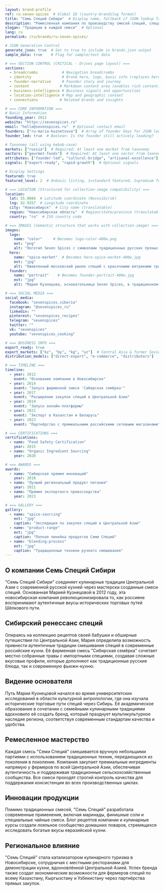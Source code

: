 ```yaml
---
layout: brand-profile
ref: ru-seven-spices  # Global ID (country-brandslug format)
title: "Семь Специй Сибири"  # Display name, fallback if JSON lookup fails
description: "Ремесленная компания по производству смесей специй, специализирующаяся на традиционных сибирских и центральноазиатских комбинациях специй для современной русской кухни."
slogan: "Традиции в каждой смеси"  # Optional
lang: ru
permalink: /ru/brands/ru-seven-spices/

# JSON Generation Control
generate_json: true  # Set to true to include in brands.json output
sample_data: true    # Flag for sample/test data

# === SECTION CONTROL (CRITICAL - Drives page layout) ===
sections:
  - breadcrumbs           # Navigation breadcrumbs
  - identity              # Brand hero, logo, basic info (replaces hero)
  - founder-narrative     # Founder story and journey
  - content              # Markdown content area (enables rich content)
  - business-intelligence # Business signals and opportunities
  - location-intelligence # Map and geographic context
  - connections          # Related brands and insights

# === CORE INFORMATION ===
# Basic Information
founding_year: 2012
website: "https://sevenspices.ru"
email: "hello@sevenspices.ru"  # Optional contact email
founders: ["ru-maria-kuznetsova"]  # Array of founder keys for JSON lookup
founder_led: true  # Boolean: Is the founder still actively leading?

# Taxonomy (all using kebab-case)
markets: ["russia"]  # Required: At least one market from taxonomy
sectors: ["gourmet-foods"]  # Required: At least one sector from taxonomy
attributes: ["founder-led", "cultural-bridge", "artisanal-excellence"]  # Optional attributes
signals: ["export-ready", "rapid-growth"]  # Optional signals

# Display Settings
featured: true
featured_level: 2  # 0=basic listing, 1=standard featured, 2=premium featured

# === LOCATION (Structured for collection-image compatibility) ===
location:
  lat: 55.0084  # Latitude coordinate (Novosibirsk)
  lng: 82.9357  # Longitude coordinate
  city: "Новосибирск"  # City name (translatable)
  region: "Новосибирская область"  # Region/state/province (translatable, optional)
  country: "ru"  # ISO country code

# === IMAGES (Semantic structure that works with collection-image) ===
images:
  logo:
    name: "color"     # Becomes logo-color-400w.png
    ext: "png"
    alt: "Логотип Seven Spices с символами традиционных русских пряных смесей, кириллическим текстом и теплыми земляными цветами"
  hero:
    name: "spice-market"  # Becomes hero-spice-market-400w.jpg
    ext: "jpg"
    alt: "Оживленный московский рынок специй с красочными витринами традиционных русских пряностей и продукцией Seven Spices на видном месте среди рыночных прилавков"
  founder:
    name: "portrait"    # Becomes founder-portrait-400w.jpg
    ext: "jpg"
    alt: "Мария Кузнецова, основательница Seven Spices, в традиционном русском платье тщательно отмеряет ароматные пряные смеси в своей мастерской в окружении старинных книг рецептов"

# === SOCIAL MEDIA ===
social_media:
  facebook: "sevenspices.siberia"
  instagram: "@sevenspices_ru"
  linkedin: ""
  pinterest: "sevenspices_recipes"
  telegram: "sevenspices"
  twitter: ""
  vk: "sevenspices"
  youtube: "sevenspices_cooking"

# === BUSINESS INFO ===
export_ready: true
export_markets: ["kz", "by", "kg", "uz"]  # Central Asia & former Soviet states
distribution_models: ["direct-export", "e-commerce", "distributors"]

# === TIMELINE ===
timeline:
  - year: 2012
    event: "Основание компании в Новосибирске"
  - year: 2014
    event: "Запуск фирменной смеси 'Сибирская семёрка'"
  - year: 2017
    event: "Расширение закупок специй в Центральной Азии"
  - year: 2019
    event: "Запуск онлайн-платформы"
  - year: 2021
    event: "Экспорт в Казахстан и Беларусь"
  - year: 2023
    event: "Партнёрство с премиальными российскими сетевыми магазинами"

# === CERTIFICATIONS ===
certifications:
  - name: "Food Safety Certification"
    year: 2015
  - name: "Organic Ingredient Sourcing"
    year: 2020

# === AWARDS ===
awards:
  - name: "Сибирская премия инноваций"
    year: 2018
  - name: "Лучший региональный продукт питания"
    year: 2021
  - name: "Премия экспортного превосходства"
    year: 2023

# === GALLERY ===
gallery:
  - name: "spice-sourcing"
    ext: "jpg"
    caption: "Экспедиция по закупке специй в Центральной Азии"
  - name: "product-range"
    ext: "jpg"
    caption: "Полная линейка продуктов Семи Специй"
  - name: "blending-process"
    ext: "jpg"
    caption: "Традиционные техники ручного смешивания"
---
```


## О компании Семь Специй Сибири

"Семь Специй Сибири" соединяет кулинарные традиции Центральной Азии с современной русской кухней через мастерски созданные смеси специй. Основанная Марией Кузнецовой в 2012 году, эта новосибирская компания революционизировала то, как россияне воспринимают аутентичные вкусы исторических торговых путей Шёлкового пути.

## Сибирский ренессанс специй

Опираясь на коллекцию рецептов своей бабушки и обширные путешествия по Центральной Азии, Мария определила возможность привнести аутентичные традиции смешивания специй в современные российские кухни. Её фирменная смесь "Сибирская семёрка" сочетает местно собранные травы с импортными специями, создавая сложные вкусовые профили, которые дополняют как традиционные русские блюда, так и современную фьюжн-кухню.

## Видение основателя

Путь Марии Кузнецовой начался во время университетских исследований в области культурной антропологии, где она изучала исторические торговые пути специй через Сибирь. Её академическое образование в сочетании с семейными кулинарными традициями вдохновило её создать бренд, который празднует мультикультурное наследие региона, соответствуя современным стандартам качества и удобства.

## Ремесленное мастерство

Каждая смесь "Семи Специй" смешивается вручную небольшими партиями с использованием традиционных техник, передающихся из поколения в поколение. Компания закупает премиальные ингредиенты напрямую у фермеров по всей Центральной Азии, обеспечивая аутентичность и поддерживая традиционные сельскохозяйственные сообщества. Все смеси проходят строгий контроль качества для поддержания консистенции во всех производственных циклах.

## Инновации продукции

Помимо традиционных смесей, "Семь Специй" разработала современные применения, включая маринады, финишные соли и специальные чайные смеси. Блог рецептов компании и кулинарные курсы создали лояльное сообщество домашних поваров, стремящихся исследовать богатые вкусы евразийской кухни.

## Региональное влияние

"Семь Специй" стала катализатором кулинарного туризма в Новосибирске, сотрудничая с местными ресторанами для демонстрации кухни, вдохновлённой Центральной Азией. Успех бренда также создал экономические возможности для фермеров специй по всему Казахстану, Кыргызстану и Узбекистану через партнёрства прямых закупок.